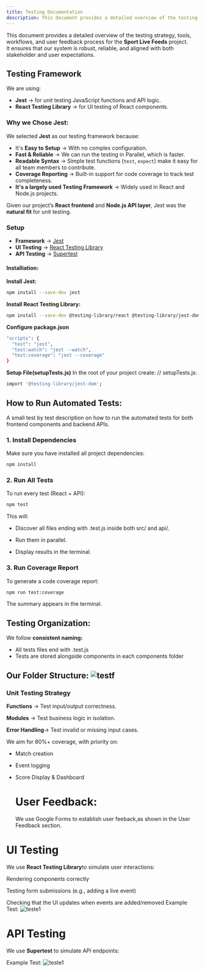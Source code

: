 ```yaml
---
title: Testing Documentation
description: This document provides a detailed overview of the testing strategy, tools, workflows, and user feedback process for the Sport Live Feeds project.  
---
```


This document provides a detailed overview of the testing strategy, tools, workflows, and user feedback process for the **Sport Live Feeds** project.  
It ensures that our system is robust, reliable, and aligned with both stakeholder and user expectations.

## Testing Framework

We are using:

- **Jest** → for unit testing JavaScript functions and API logic. 
- **React Testing Library** → for UI testing of React components.  


### Why we Chose Jest:

We selected **Jest** as our testing framework because:  

- It's  **Easy to Setup** → With no complex configuration.  
-  **Fast & Reliable** → We can run the testing in Parallel, which is faster.
-  **Readable Syntax** → Simple test functions (`test`, `expect`) make it easy for all team members to contribute.  
-  **Coverage Reporting** → Built-in support for code coverage to track test completeness.  
- **It's a largely used Testing Framework** → Widely used in React and Node.js projects.

Given our project’s **React frontend** and **Node.js API layer**, Jest was the **natural fit** for unit testing.  

### Setup
- **Framework** → [Jest](https://jestjs.io/)  
- **UI Testing** → [React Testing Library](https://testing-library.com/docs/react-testing-library/intro/) 
- **API Testing** → [Supertest](https://github.com/ladjs/supertest)  

#### Installiation:
**Install Jest:**
```bash
npm install --save-dev jest
```
**Install React Testing Library:**
```bash
npm install --save-dev @testing-library/react @testing-library/jest-dom

```
**Configure package.json**
```bash
"scripts": {
  "test": "jest",
  "test:watch": "jest --watch",
  "test:coverage": "jest --coverage"
}

```
**Setup File(setupTests.js)**
In the root of your project create:
// setupTests.js:
```bash
import '@testing-library/jest-dom'; 
```
## How to Run Automated Tests:
A small test by test description on how to run the automated tests for both frontend components and backend APIs. 
### 1. Install Dependencies
Make sure you have installed all project dependencies:
```bash
npm install
```
### 2. Run All Tests

To run every test (React + API):
```bash
npm test
```
This will:

- Discover all files ending with .test.js inside both src/ and api/.

- Run them in parallel.

- Display results in the terminal.

### 3. Run Coverage Report

To generate a code coverage report:
```bash
npm run test:coverage
```
The summary appears in the terminal.

## Testing Organization:
We follow **consistent naming:**
- All tests files end with .test.js
- Tests are stored alongside components in each components folder

Our Folder Structure:
 ![testf](/diagrams/testf.png)
---
### Unit Testing Strategy
**Functions** → Test input/output correctness.

**Modules** → Test business logic in isolation.

**Error Handling**→ Test invalid or missing input cases.

We aim for 80%+ coverage, with priority on:

- Match creation

- Event logging

- Score Display & Dashboard

  # User Feedback: 
  We use Google Forms to establish user feeback,as shown in the User Feedback section.


# UI Testing

We use **React Testing Library**to simulate user interactions:

Rendering components correctly

Testing form submissions (e.g., adding a live event)

Checking that the UI updates when events are added/removed
Example Test:
![teste1](/diagrams/teste1.png)

# API Testing

We use **Supertest** to simulate API endpoints:


Example Test:
![teste1](/diagrams/teste1.png)






